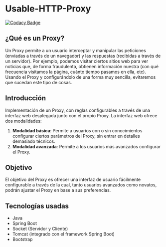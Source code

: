# Usable-HTTP-Proxy

[![Codacy Badge](https://api.codacy.com/project/badge/Grade/ad9b0efe67c746ddb7bb0dab7ede6dfd)](https://app.codacy.com/app/PablooD9/Usable-HTTP-Proxy?utm_source=github.com&utm_medium=referral&utm_content=PablooD9/Usable-HTTP-Proxy&utm_campaign=Badge_Grade_Dashboard)

## ¿Qué es un Proxy?
Un Proxy permite a un usuario interceptar y manipular las peticiones (enviadas a través de un navegador) y las respuestas (recibidas a través de un servidor). Por ejemplo, podemos visitar ciertos sitios web para ver noticias que, de forma fraudulenta, obtienen información nuestra (con qué frecuencia visitamos la página, cuánto tiempo pasamos en ella, etc). Usando el Proxy y configurándolo de una forma muy sencilla, evitaremos que sucedan este tipo de cosas.

## Introducción
Implementación de un Proxy, con reglas configurables a través de una interfaz web desplegada junto con el propio Proxy.
La interfaz web ofrece dos modalidades:
1. **Modalidad básica**:
Permite a usuarios con o sin conocimientos configurar ciertos parámetros del Proxy, sin entrar en detalles demasiado técnicos.
1. **Modalidad avanzada**:
Permite a los usuarios más avanzados configurar el Proxy.

## Objetivo
El objetivo del Proxy es ofrecer una interfaz de usuario fácilmente configurable a través de la cual, tanto usuarios avanzados como novatos, podrán ajustar el Proxy en base a sus preferencias.

## Tecnologías usadas
* Java
* Spring Boot
* Socket (Servidor y Cliente)
* Tomcat (integrado con el framework Spring Boot)
* Bootstrap
